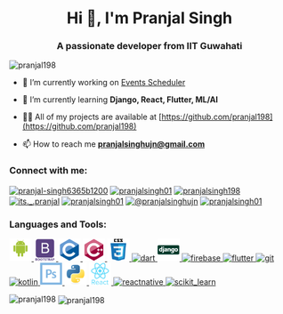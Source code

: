 <h1 align="center">Hi 👋, I'm Pranjal Singh</h1>
<h3 align="center">A passionate developer from IIT Guwahati</h3>

<p align="left"> <img src="https://komarev.com/ghpvc/?username=pranjal198&label=Profile%20views&color=0e75b6&style=flat" alt="pranjal198" /> </p>

- 🔭 I’m currently working on [Events Scheduler](https://github.com/pranjal198/event_scheduler.git)

- 🌱 I’m currently learning **Django, React, Flutter, ML/AI**

- 👨‍💻 All of my projects are available at [https://github.com/pranjal198](https://github.com/pranjal198)

- 📫 How to reach me **pranjalsinghujn@gmail.com**

<h3 align="left">Connect with me:</h3>
<p align="left">
<a href="https://linkedin.com/in/pranjal-singh6365b1200" target="blank"><img align="center" src="https://raw.githubusercontent.com/rahuldkjain/github-profile-readme-generator/master/src/images/icons/Social/linked-in-alt.svg" alt="pranjal-singh6365b1200" height="30" width="40" /></a>
<a href="https://kaggle.com/pranjalsingh01" target="blank"><img align="center" src="https://raw.githubusercontent.com/rahuldkjain/github-profile-readme-generator/master/src/images/icons/Social/kaggle.svg" alt="pranjalsingh01" height="30" width="40" /></a>
<a href="https://fb.com/pranjalsingh198" target="blank"><img align="center" src="https://raw.githubusercontent.com/rahuldkjain/github-profile-readme-generator/master/src/images/icons/Social/facebook.svg" alt="pranjalsingh198" height="30" width="40" /></a>
<a href="https://instagram.com/its._.pranjal" target="blank"><img align="center" src="https://raw.githubusercontent.com/rahuldkjain/github-profile-readme-generator/master/src/images/icons/Social/instagram.svg" alt="its._.pranjal" height="30" width="40" /></a>
<a href="https://www.codechef.com/users/pranjalsingh01" target="blank"><img align="center" src="https://cdn.jsdelivr.net/npm/simple-icons@3.1.0/icons/codechef.svg" alt="pranjalsingh01" height="30" width="40" /></a>
<a href="https://www.hackerrank.com/@pranjalsinghujn" target="blank"><img align="center" src="https://raw.githubusercontent.com/rahuldkjain/github-profile-readme-generator/master/src/images/icons/Social/hackerrank.svg" alt="@pranjalsinghujn" height="30" width="40" /></a>
<a href="https://codeforces.com/profile/pranjalsingh01" target="blank"><img align="center" src="https://cdn.jsdelivr.net/npm/simple-icons@3.0.1/icons/codeforces.svg" alt="pranjalsingh01" height="30" width="40" /></a>
</p>

<h3 align="left">Languages and Tools:</h3>
<p align="left"> <a href="https://developer.android.com" target="_blank"> <img src="https://raw.githubusercontent.com/devicons/devicon/master/icons/android/android-original-wordmark.svg" alt="android" width="40" height="40"/> </a> <a href="https://getbootstrap.com" target="_blank"> <img src="https://raw.githubusercontent.com/devicons/devicon/master/icons/bootstrap/bootstrap-plain-wordmark.svg" alt="bootstrap" width="40" height="40"/> </a> <a href="https://www.cprogramming.com/" target="_blank"> <img src="https://raw.githubusercontent.com/devicons/devicon/master/icons/c/c-original.svg" alt="c" width="40" height="40"/> </a> <a href="https://www.w3schools.com/cpp/" target="_blank"> <img src="https://raw.githubusercontent.com/devicons/devicon/master/icons/cplusplus/cplusplus-original.svg" alt="cplusplus" width="40" height="40"/> </a> <a href="https://www.w3schools.com/css/" target="_blank"> <img src="https://raw.githubusercontent.com/devicons/devicon/master/icons/css3/css3-original-wordmark.svg" alt="css3" width="40" height="40"/> </a> <a href="https://dart.dev" target="_blank"> <img src="https://www.vectorlogo.zone/logos/dartlang/dartlang-icon.svg" alt="dart" width="40" height="40"/> </a> <a href="https://www.djangoproject.com/" target="_blank"> <img src="https://raw.githubusercontent.com/devicons/devicon/master/icons/django/django-original.svg" alt="django" width="40" height="40"/> </a> <a href="https://firebase.google.com/" target="_blank"> <img src="https://www.vectorlogo.zone/logos/firebase/firebase-icon.svg" alt="firebase" width="40" height="40"/> </a> <a href="https://flutter.dev" target="_blank"> <img src="https://www.vectorlogo.zone/logos/flutterio/flutterio-icon.svg" alt="flutter" width="40" height="40"/> </a> <a href="https://git-scm.com/" target="_blank"> <img src="https://www.vectorlogo.zone/logos/git-scm/git-scm-icon.svg" alt="git" width="40" height="40"/> </a> <a href="https://kotlinlang.org" target="_blank"> <img src="https://www.vectorlogo.zone/logos/kotlinlang/kotlinlang-icon.svg" alt="kotlin" width="40" height="40"/> </a> <a href="https://www.photoshop.com/en" target="_blank"> <img src="https://raw.githubusercontent.com/devicons/devicon/master/icons/photoshop/photoshop-line.svg" alt="photoshop" width="40" height="40"/> </a> <a href="https://www.python.org" target="_blank"> <img src="https://raw.githubusercontent.com/devicons/devicon/master/icons/python/python-original.svg" alt="python" width="40" height="40"/> </a> <a href="https://reactjs.org/" target="_blank"> <img src="https://raw.githubusercontent.com/devicons/devicon/master/icons/react/react-original-wordmark.svg" alt="react" width="40" height="40"/> </a> <a href="https://reactnative.dev/" target="_blank"> <img src="https://reactnative.dev/img/header_logo.svg" alt="reactnative" width="40" height="40"/> </a> <a href="https://scikit-learn.org/" target="_blank"> <img src="https://upload.wikimedia.org/wikipedia/commons/0/05/Scikit_learn_logo_small.svg" alt="scikit_learn" width="40" height="40"/> </a> </p>

<p><img align="left" src="https://github-readme-stats.vercel.app/api/top-langs?username=pranjal198&show_icons=true&locale=en&layout=compact" alt="pranjal198" /></p>

<p>&nbsp;<img align="center" src="https://github-readme-stats.vercel.app/api?username=pranjal198&show_icons=true&locale=en" alt="pranjal198" /></p>

